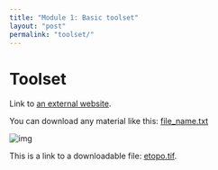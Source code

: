 ```yaml
---
title: "Module 1: Basic toolset"
layout: "post" 
permalink: "toolset/"
---
```


# Toolset

Link to [an external website](https://git-scm.com/).

You can download any material like this: [file_name.txt]({{site.baseurl}}data/metadata.txt)

![img](https://www.paleosynthesis.nat.fau.de/wp-content/uploads/2019/09/Icon-SummerSchool-150x150.png)

This is a link to a downloadable file: [etopo.tif]({{site.baseurl}}/data/etopo.tif).
